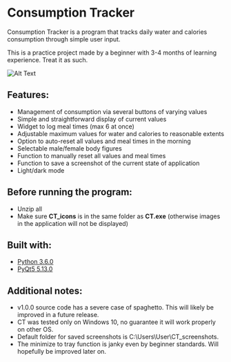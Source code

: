 # Consumption Tracker

Consumption Tracker is a program that tracks daily water and calories consumption through simple user input.

This is a practice project made by a beginner with 3-4 months of learning experience. Treat it as such.

![Alt Text](https://i.imgur.com/21M3Xrf.gif)

## Features:

* Management of consumption via several buttons of varying values
* Simple and straightforward display of current values
* Widget to log meal times (max 6 at once)
* Adjustable maximum values for water and calories to reasonable extents
* Option to auto-reset all values and meal times in the morning
* Selectable male/female body figures
* Function to manually reset all values and meal times
* Function to save a screenshot of the current state of application
* Light/dark mode

## Before running the program:
* Unzip all
* Make sure **CT_icons** is in the same folder as **CT.exe** (otherwise images in the application will not be displayed)

## Built with:
* [Python 3.6.0](https://www.python.org/downloads/release/python-360/)
* [PyQt5 5.13.0](https://pypi.org/project/PyQt5/)

## Additional notes:
* v1.0.0 source code has a severe case of spaghetto. This will likely be improved in a future release.
* CT was tested only on Windows 10, no guarantee it will work properly on other OS.
* Default folder for saved screenshots is C:\Users\User\CT_screenshots.
* The minimize to tray function is janky even by beginner standards. Will hopefully be improved later on.

